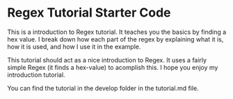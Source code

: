 # Regex Tutorial Starter Code

This is a introduction to Regex tutorial. It teaches you the basics by finding a hex value. I break down how each part of the regex by explaining what it is, how it is used, and how I use it in the example.

This tutorial should act as a nice introduction to Regex. It uses a fairly simple Regex (it finds a hex-value) to acomplish this. I hope you enjoy my introduction tutorial.

You can find the tutorial in the develop folder in the tutorial.md file.
